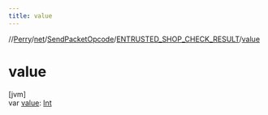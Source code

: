 ```yaml
---
title: value
---
```

//[Perry](../../../../index.html)/[net](../../index.html)/[SendPacketOpcode](../index.html)/[ENTRUSTED_SHOP_CHECK_RESULT](index.html)/[value](value.html)



# value



[jvm]\
var [value](value.html): [Int](https://kotlinlang.org/api/latest/jvm/stdlib/kotlin/-int/index.html)




